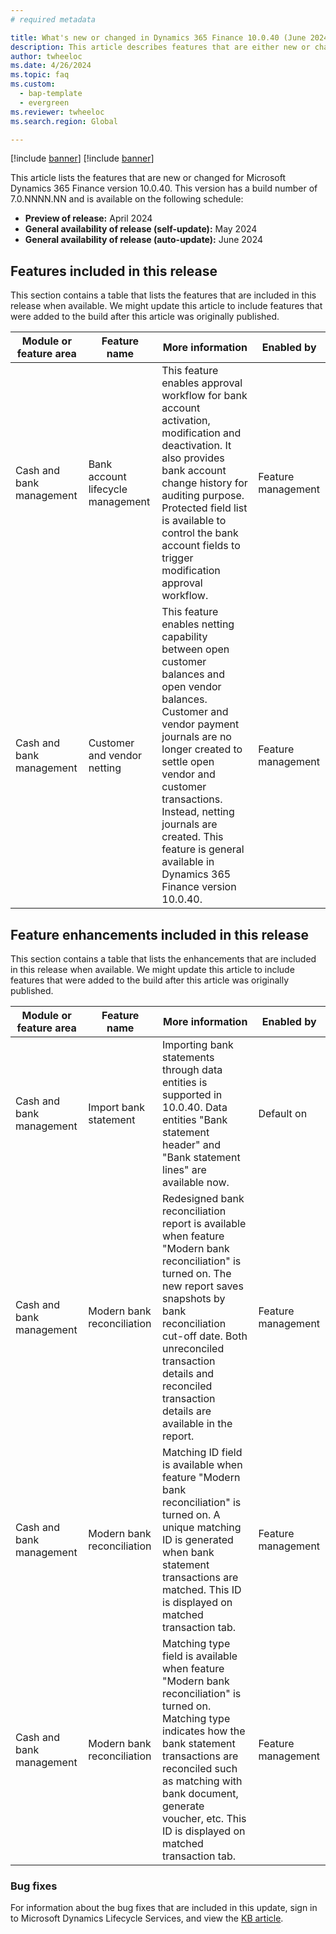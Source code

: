 ```yaml
---
# required metadata

title: What's new or changed in Dynamics 365 Finance 10.0.40 (June 2024)
description: This article describes features that are either new or changed in the Microsoft Dynamics 365 Finance version 10.0.40 preview release.
author: twheeloc
ms.date: 4/26/2024
ms.topic: faq
ms.custom:   
  - bap-template
  - evergreen
ms.reviewer: twheeloc
ms.search.region: Global

---
```


[!include [banner](../includes/banner.md)]
[!include [banner](../includes/preview-banner.md)]

This article lists the features that are new or changed for Microsoft Dynamics 365 Finance version 10.0.40. This version has a build number of 7.0.NNNN.NN and is available on the following schedule:

- **Preview of release:** April 2024
- **General availability of release (self-update):** May 2024
- **General availability of release (auto-update):** June 2024

## Features included in this release

This section contains a table that lists the features that are included in this release when available. We might update this article to include features that were added to the build after this article was originally published.

| Module or feature area | Feature name | More information | Enabled by |
|---|---|---|---|
|Cash and bank management|Bank account lifecycle management|This feature enables approval workflow for bank account activation, modification and deactivation. It also provides bank account change history for auditing purpose. Protected field list is available to control the bank account fields to trigger modification approval workflow. |Feature management|
|Cash and bank management|Customer and vendor netting|This feature enables netting capability between open customer balances and open vendor balances. Customer and vendor payment journals are no longer created to settle open vendor and customer transactions. Instead, netting journals are created. This feature is general available in Dynamics 365 Finance version 10.0.40.|Feature management|



## Feature enhancements included in this release

This section contains a table that lists the enhancements that are included in this release when available. We might update this article to include features that were added to the build after this article was originally published.

| Module or feature area | Feature name | More information | Enabled by |
|---|---|---|---|
|Cash and bank management|Import bank statement|Importing bank statements through data entities is supported in 10.0.40. Data entities "Bank statement header" and "Bank statement lines" are available now.|Default on|
|Cash and bank management|Modern bank reconciliation|Redesigned bank reconciliation report is available when feature "Modern bank reconciliation" is turned on. The new report saves snapshots by bank reconciliation cut-off date. Both unreconciled transaction details and reconciled transaction details are available in the report.|Feature management|
|Cash and bank management|Modern bank reconciliation|Matching ID field is available when feature "Modern bank reconciliation" is turned on. A unique matching ID is generated when bank statement transactions are matched. This ID is displayed on matched transaction tab.|Feature management|
|Cash and bank management|Modern bank reconciliation|Matching type field is available when feature "Modern bank reconciliation" is turned on. Matching type indicates how the bank statement transactions are reconciled such as matching with bank document, generate voucher, etc. This ID is displayed on matched transaction tab.|Feature management|



### Bug fixes

For information about the bug fixes that are included in this update, sign in to Microsoft Dynamics Lifecycle Services, and view the [KB article](https://fix.lcs.dynamics.com/Issue/Details?bugId=NNNNNNN).
